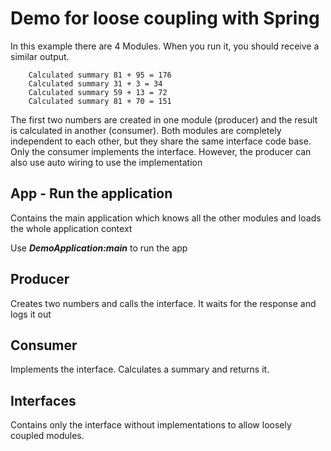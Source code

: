 # Demo for loose coupling with Spring

In this example there are 4 Modules.
When you run it, you should receive a similar output.

```
    Calculated summary 81 + 95 = 176 
    Calculated summary 31 + 3 = 34 
    Calculated summary 59 + 13 = 72 
    Calculated summary 81 + 70 = 151
```

The first two numbers are created in one module (producer) and the result is calculated in another (consumer).
Both modules are completely independent to each other, but they share the same interface code base.
Only the consumer implements the interface. However, the producer can also use auto wiring to use the implementation

## App - Run the application

Contains the main application which knows all the other modules and loads the whole application context

Use ***DemoApplication:main*** to run the app

## Producer

Creates two numbers and calls the interface. It waits for the response and logs it out

## Consumer

Implements the interface. Calculates a summary and returns it.

## Interfaces

Contains only the interface without implementations to allow loosely coupled modules.